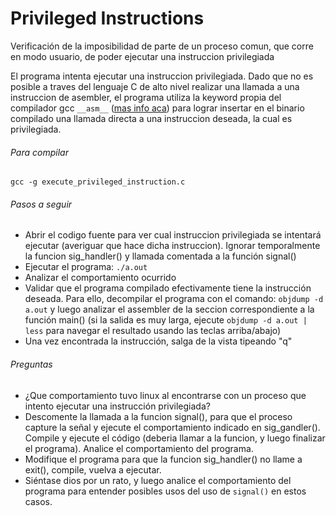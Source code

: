 Privileged Instructions 
===============
Verificación de la imposibilidad de parte de un proceso comun, que corre en modo usuario, de poder ejecutar una instruccion privilegiada

El programa intenta ejecutar una instruccion privilegiada. Dado que no es posible a traves del lenguaje C de alto nivel realizar una llamada a una instruccion de asembler, el programa utiliza la keyword propia del compilador gcc `__asm__` ([mas info aca](https://gcc.gnu.org/onlinedocs/gcc/Using-Assembly-Language-with-C.html#Using-Assembly-Language-with-C)) para lograr insertar en el binario compilado una llamada directa a una instruccion deseada, la cual es privilegiada.


###### Para compilar
`gcc -g execute_privileged_instruction.c`


###### Pasos a seguir
* Abrir el codigo fuente para ver cual instruccion privilegiada se intentará ejecutar (averiguar que hace dicha instruccion). Ignorar temporalmente la funcion sig_handler() y llamada comentada a la función signal()
* Ejecutar el programa: `./a.out`
* Analizar el comportamiento ocurrido
* Validar que el programa compilado efectivamente tiene la instrucción deseada. Para ello, decompilar el programa con el comando: `objdump -d a.out` y luego analizar el assembler de la seccion correspondiente a la función main() (si la salida es muy larga, ejecute  `objdump -d a.out | less` para navegar el resultado usando las teclas arriba/abajo)
* Una vez encontrada la instrucción, salga de la vista tipeando "q"


###### Preguntas
* ¿Que comportamiento tuvo linux al encontrarse con un proceso que intento ejecutar una instrucción privilegiada?
* Descomente la llamada a la funcion signal(), para que el proceso capture la señal y ejecute el comportamiento indicado en sig_gandler(). Compile y ejecute el código (deberia llamar a la funcion, y luego finalizar el programa). Analice el comportamiento del programa.
* Modifique el programa para que la funcion sig_handler() no llame a exit(), compile, vuelva a ejecutar.
* Siéntase dios por un rato, y luego analice el comportamiento del programa para entender posibles usos del uso de `signal()` en estos casos.
